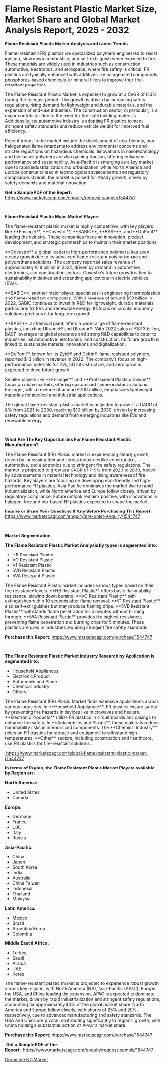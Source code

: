 <p><h1>Flame Resistant Plastic Market Size, Market Share and Global Market Analysis Report, 2025 - 2032</h1></p><p><strong>Flame Resistant Plastic Market Analysis and Latest Trends</strong></p>
<p><p>Flame-resistant (FR) plastics are specialized polymers engineered to resist ignition, slow down combustion, and self-extinguish when exposed to fire. These materials are widely used in industries such as construction, automotive, electronics, and aerospace, where fire safety is critical. FR plastics are typically enhanced with additives like halogenated compounds, phosphorus-based chemicals, or mineral fillers to improve their fire-retardant properties.</p><p>The Flame Resistant Plastic Market is expected to grow at a CAGR of 6.3% during the forecast period. This growth is driven by increasing safety regulations, rising demand for lightweight and durable materials, and the expansion of end-use industries. The construction sector, in particular, is a major contributor due to the need for fire-safe building materials. Additionally, the automotive industry is adopting FR plastics to meet stringent safety standards and reduce vehicle weight for improved fuel efficiency.</p><p>Recent trends in the market include the development of eco-friendly, non-halogenated flame retardants to address environmental concerns and stricter regulations on hazardous chemicals. Innovations in nanotechnology and bio-based polymers are also gaining traction, offering enhanced performance and sustainability. Asia-Pacific is emerging as a key market due to rapid industrialization and urbanization, while North America and Europe continue to lead in technological advancements and regulatory compliance. Overall, the market is poised for steady growth, driven by safety demands and material innovation.</p></p>
<p><strong>Get a Sample PDF of the Report:&nbsp;</strong> <a href="https://www.marketscagr.com/enquiry/request-sample/1544747?utm_campaign=2003&utm_medium=2&utm_source=Github&utm_content=ia&utm_term=26012025&utm_id=flame-resistant-plastic">https://www.marketscagr.com/enquiry/request-sample/1544747</a></p>
<p>&nbsp;</p>
<p><strong>Flame Resistant Plastic Major Market Players</strong></p>
<p><p>The flame-resistant plastic market is highly competitive, with key players like **Ensinger**, **Covestro**, **SABIC**, **BASF**, and **DuPont** leading the industry. These companies focus on innovation, product development, and strategic partnerships to maintain their market positions.</p><p>**Covestro**, a global leader in high-performance polymers, has seen steady growth due to its advanced flame-resistant polycarbonate and polyurethane solutions. The company reported sales revenue of approximately €18 billion in 2022, driven by demand in automotive, electronics, and construction sectors. Covestro’s future growth is tied to sustainability initiatives and expanding applications in electric vehicles (EVs).</p><p>**SABIC**, another major player, specializes in engineering thermoplastics and flame-retardant compounds. With a revenue of around $50 billion in 2022, SABIC continues to invest in R&D for lightweight, durable materials, particularly for EVs and renewable energy. Its focus on circular economy solutions positions it for long-term growth.</p><p>**BASF**, a chemical giant, offers a wide range of flame-resistant plastics, including Ultramid® and Ultradur®. With 2022 sales of €87.3 billion, BASF leverages its global presence and strong R&D capabilities to cater to industries like automotive, electronics, and construction. Its future growth is linked to sustainable material innovations and digitalization.</p><p>**DuPont**, known for its Zytel® and Delrin® flame-resistant polymers, reported $13 billion in revenue in 2022. The company’s focus on high-performance materials for EVs, 5G infrastructure, and aerospace is expected to drive future growth.</p><p>Smaller players like **Ensinger** and **Professional Plastics Taiwan** focus on niche markets, offering customized flame-resistant solutions. Ensinger, with a revenue of around €700 million, emphasizes lightweight materials for medical and industrial applications.</p><p>The global flame-resistant plastic market is projected to grow at a CAGR of 8% from 2023 to 2030, reaching $10 billion by 2030, driven by increasing safety regulations and demand from emerging industries like EVs and renewable energy.</p></p>
<p>&nbsp;</p>
<p><strong>What Are The Key Opportunities For Flame Resistant Plastic Manufacturers?</strong></p>
<p><p>The Flame Resistant (FR) Plastic market is experiencing steady growth, driven by increasing demand across industries like construction, automotive, and electronics due to stringent fire safety regulations. The market is projected to grow at a CAGR of 7-9% from 2023 to 2030, fueled by advancements in material technology and rising awareness of fire hazards. Key players are focusing on developing eco-friendly and high-performance FR plastics. Asia-Pacific dominates the market due to rapid industrialization, while North America and Europe follow closely, driven by regulatory compliance. Future outlook remains positive, with innovations in halogen-free and bio-based FR plastics expected to shape the market.</p></p>
<p><strong>Inquire or Share Your Questions If Any Before Purchasing This Report:</strong> <a href="https://www.marketscagr.com/enquiry/pre-order-enquiry/1544747?utm_campaign=2003&utm_medium=2&utm_source=Github&utm_content=ia&utm_term=26012025&utm_id=flame-resistant-plastic">https://www.marketscagr.com/enquiry/pre-order-enquiry/1544747</a></p>
<p>&nbsp;</p>
<p><strong>Market Segmentation</strong></p>
<p><strong>The Flame Resistant Plastic Market Analysis by types is segmented into:</strong></p>
<p><ul><li>HB Resistant Plastic</li><li>VO Resistant Plastic</li><li>V1 Resistant Plastic</li><li>5VB Resistant Plastic</li><li>5VA Resistant Plastic</li></ul></p>
<p><p>The Flame Resistant Plastic market includes various types based on their fire resistance levels. **HB Resistant Plastic** offers basic flammability resistance, slowing down burning. **VO Resistant Plastic** self-extinguishes within 10 seconds after flame removal. **V1 Resistant Plastic** also self-extinguishes but may produce flaming drips. **5VB Resistant Plastic** withstands flame penetration for 5 minutes without burning through. **5VA Resistant Plastic** provides the highest resistance, preventing flame penetration and burning drips for 5 minutes. These plastics are used in industries requiring stringent fire safety standards.</p></p>
<p><strong>Purchase this Report:&nbsp;</strong><a href="https://www.marketscagr.com/purchase/1544747?utm_campaign=2003&utm_medium=2&utm_source=Github&utm_content=ia&utm_term=26012025&utm_id=flame-resistant-plastic">https://www.marketscagr.com/purchase/1544747</a></p>
<p>&nbsp;</p>
<p><strong>The Flame Resistant Plastic Market Industry Research by Application is segmented into:</strong></p>
<p><ul><li>Household Appliances</li><li>Electronic Product</li><li>Automobile and Plane</li><li>Chemical Industry</li><li>Others</li></ul></p>
<p><p>The Flame Resistant (FR) Plastic Market finds extensive applications across various industries. In **Household Appliances**, FR plastics ensure safety by preventing fire hazards in devices like microwaves and heaters. **Electronic Products** utilize FR plastics in circuit boards and casings to enhance fire safety. In **Automobiles and Planes**, these materials reduce flammability risks in interiors and components. The **Chemical Industry** relies on FR plastics for storage and equipment to withstand high temperatures. **Other** sectors, including construction and healthcare, use FR plastics for fire-resistant solutions.</p></p>
<p><a href="https://www.marketscagr.com/global-flame-resistant-plastic-market-r1544747?utm_campaign=2003&utm_medium=2&utm_source=Github&utm_content=ia&utm_term=26012025&utm_id=flame-resistant-plastic">&nbsp;https://www.marketscagr.com/global-flame-resistant-plastic-market-r1544747</a></p>
<p><strong>In terms of Region, the Flame Resistant Plastic Market Players available by Region are:</strong></p>
<p>
    <p> <strong> North America: </strong>
        <ul>
            <li>United States</li>
            <li>Canada</li>
        </ul>
        </p> 
    <p> <strong> Europe: </strong>
        <ul>
            <li>Germany</li>
            <li>France</li>
            <li>U.K.</li>
            <li>Italy</li>
            <li>Russia</li>
        </ul>
        </p> 
    <p> <strong> Asia-Pacific: </strong>
        <ul>
            <li>China</li>
            <li>Japan</li>
            <li>South Korea</li>
            <li>India</li>
            <li>Australia</li>
            <li>China Taiwan</li>
            <li>Indonesia</li>
            <li>Thailand</li>
            <li>Malaysia</li>
        </ul>
        </p> 
    <p> <strong> Latin America: </strong>
        <ul>
            <li>Mexico</li>
            <li>Brazil</li>
            <li>Argentina Korea</li>
            <li>Colombia</li>
        </ul>
        </p> 
    <p> <strong> Middle East & Africa: </strong>
        <ul>
            <li>Turkey</li>
            <li>Saudi</li>
            <li>Arabia</li>
            <li>UAE</li>
            <li>Korea</li>
        </ul>
    </p>
    </p>
<p><p>The flame-resistant plastic market is projected to experience robust growth across key regions, with North America (NA), Asia-Pacific (APAC), Europe, the USA, and China leading the expansion. APAC is expected to dominate the market, driven by rapid industrialization and stringent safety regulations, accounting for approximately 40% of the global market share. North America and Europe follow closely, with shares of 25% and 20%, respectively, due to advanced manufacturing and safety standards. The USA and China are pivotal, contributing significantly to regional growth, with China holding a substantial portion of APAC's market share.</p></p>
<p><strong>Purchase this Report: </strong><a href="https://www.marketscagr.com/purchase/1544747?utm_campaign=2003&utm_medium=2&utm_source=Github&utm_content=ia&utm_term=26012025&utm_id=flame-resistant-plastic">https://www.marketscagr.com/purchase/1544747</a></p>
<p>&nbsp;<strong>Get a Sample PDF of the Report:&nbsp;&nbsp;</strong><a href="https://www.marketscagr.com/enquiry/request-sample/1544747?utm_campaign=2003&utm_medium=2&utm_source=Github&utm_content=ia&utm_term=26012025&utm_id=flame-resistant-plastic">https://www.marketscagr.com/enquiry/request-sample/1544747</a></p>
<p><strong></strong></p>
<p><p><a href="https://github.com/gulaimolin/Market-Research-Report-List-7/blob/main/ceramide-ng-market.md?utm_campaign=2003&utm_medium=2&utm_source=Github&utm_content=ia&utm_term=26012025&utm_id=flame-resistant-plastic">Ceramide NG Market</a></p></p>